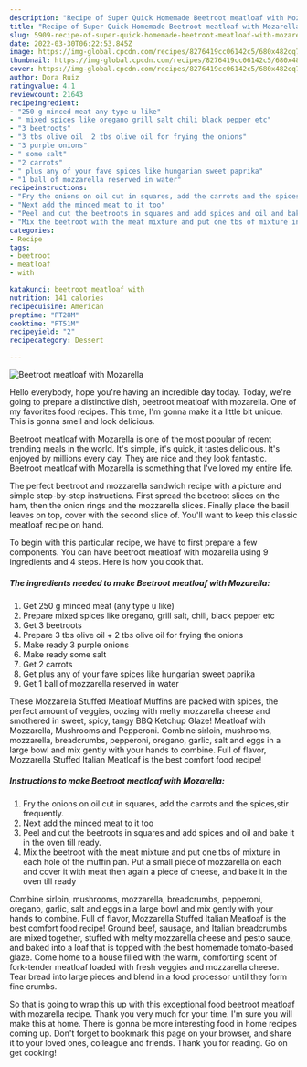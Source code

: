 ```yaml
---
description: "Recipe of Super Quick Homemade Beetroot meatloaf with Mozarella"
title: "Recipe of Super Quick Homemade Beetroot meatloaf with Mozarella"
slug: 5909-recipe-of-super-quick-homemade-beetroot-meatloaf-with-mozarella
date: 2022-03-30T06:22:53.845Z
image: https://img-global.cpcdn.com/recipes/8276419cc06142c5/680x482cq70/beetroot-meatloaf-with-mozarella-recipe-main-photo.jpg
thumbnail: https://img-global.cpcdn.com/recipes/8276419cc06142c5/680x482cq70/beetroot-meatloaf-with-mozarella-recipe-main-photo.jpg
cover: https://img-global.cpcdn.com/recipes/8276419cc06142c5/680x482cq70/beetroot-meatloaf-with-mozarella-recipe-main-photo.jpg
author: Dora Ruiz
ratingvalue: 4.1
reviewcount: 21643
recipeingredient:
- "250 g minced meat any type u like"
- " mixed spices like oregano grill salt chili black pepper etc"
- "3 beetroots"
- "3 tbs olive oil  2 tbs olive oil for frying the onions"
- "3 purple onions"
- " some salt"
- "2 carrots"
- " plus any of your fave spices like hungarian sweet paprika"
- "1 ball of mozzarella reserved in water"
recipeinstructions:
- "Fry the onions on oil cut in squares, add the carrots and the spices,stir frequently."
- "Next add the minced meat to it too"
- "Peel and cut the beetroots in squares and add spices and oil and bake it in the oven till ready."
- "Mix the beetroot with the meat mixture and put one tbs of mixture in each hole of the muffin pan. Put a small piece of mozzarella on each and cover it with meat then again a piece of cheese, and bake it in the oven till ready"
categories:
- Recipe
tags:
- beetroot
- meatloaf
- with

katakunci: beetroot meatloaf with 
nutrition: 141 calories
recipecuisine: American
preptime: "PT28M"
cooktime: "PT51M"
recipeyield: "2"
recipecategory: Dessert

---
```



![Beetroot meatloaf with Mozarella](https://img-global.cpcdn.com/recipes/8276419cc06142c5/680x482cq70/beetroot-meatloaf-with-mozarella-recipe-main-photo.jpg)

Hello everybody, hope you're having an incredible day today. Today, we're going to prepare a distinctive dish, beetroot meatloaf with mozarella. One of my favorites food recipes. This time, I'm gonna make it a little bit unique. This is gonna smell and look delicious.

Beetroot meatloaf with Mozarella is one of the most popular of recent trending meals in the world. It's simple, it's quick, it tastes delicious. It's enjoyed by millions every day. They are nice and they look fantastic. Beetroot meatloaf with Mozarella is something that I've loved my entire life.

The perfect beetroot and mozzarella sandwich recipe with a picture and simple step-by-step instructions. First spread the beetroot slices on the ham, then the onion rings and the mozzarella slices. Finally place the basil leaves on top, cover with the second slice of. You&#39;ll want to keep this classic meatloaf recipe on hand.


To begin with this particular recipe, we have to first prepare a few components. You can have beetroot meatloaf with mozarella using 9 ingredients and 4 steps. Here is how you cook that.

<!--inarticleads1-->

##### The ingredients needed to make Beetroot meatloaf with Mozarella:

1. Get 250 g minced meat (any type u like)
1. Prepare  mixed spices like oregano, grill salt, chili, black pepper etc
1. Get 3 beetroots
1. Prepare 3 tbs olive oil + 2 tbs olive oil for frying the onions
1. Make ready 3 purple onions
1. Make ready  some salt
1. Get 2 carrots
1. Get  plus any of your fave spices like hungarian sweet paprika
1. Get 1 ball of mozzarella reserved in water


These Mozzarella Stuffed Meatloaf Muffins are packed with spices, the perfect amount of veggies, oozing with melty mozzarella cheese and smothered in sweet, spicy, tangy BBQ Ketchup Glaze! Meatloaf with Mozzarella, Mushrooms and Pepperoni. Combine sirloin, mushrooms, mozzarella, breadcrumbs, pepperoni, oregano, garlic, salt and eggs in a large bowl and mix gently with your hands to combine. Full of flavor, Mozzarella Stuffed Italian Meatloaf is the best comfort food recipe! 

<!--inarticleads2-->

##### Instructions to make Beetroot meatloaf with Mozarella:

1. Fry the onions on oil cut in squares, add the carrots and the spices,stir frequently.
1. Next add the minced meat to it too
1. Peel and cut the beetroots in squares and add spices and oil and bake it in the oven till ready.
1. Mix the beetroot with the meat mixture and put one tbs of mixture in each hole of the muffin pan. Put a small piece of mozzarella on each and cover it with meat then again a piece of cheese, and bake it in the oven till ready


Combine sirloin, mushrooms, mozzarella, breadcrumbs, pepperoni, oregano, garlic, salt and eggs in a large bowl and mix gently with your hands to combine. Full of flavor, Mozzarella Stuffed Italian Meatloaf is the best comfort food recipe! Ground beef, sausage, and Italian breadcrumbs are mixed together, stuffed with melty mozzarella cheese and pesto sauce, and baked into a loaf that is topped with the best homemade tomato-based glaze. Come home to a house filled with the warm, comforting scent of fork-tender meatloaf loaded with fresh veggies and mozzarella cheese. Tear bread into large pieces and blend in a food processor until they form fine crumbs. 

So that is going to wrap this up with this exceptional food beetroot meatloaf with mozarella recipe. Thank you very much for your time. I'm sure you will make this at home. There is gonna be more interesting food in home recipes coming up. Don't forget to bookmark this page on your browser, and share it to your loved ones, colleague and friends. Thank you for reading. Go on get cooking!
